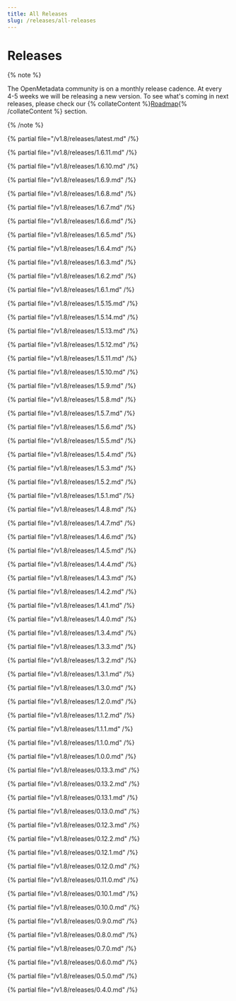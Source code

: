 ```yaml
---
title: All Releases
slug: /releases/all-releases
---
```


# Releases

{% note %}

The OpenMetadata community is on a monthly release cadence. At every 4-5 weeks we will be releasing a new
version. To see what's coming in next releases, please check our {% collateContent %}[Roadmap](https://www.getcollate.io/roadmap){% /collateContent %} section.

{% /note %}

{% partial file="/v1.8/releases/latest.md" /%}

{% partial file="/v1.8/releases/1.6.11.md" /%}

{% partial file="/v1.8/releases/1.6.10.md" /%}

{% partial file="/v1.8/releases/1.6.9.md" /%}

{% partial file="/v1.8/releases/1.6.8.md" /%}

{% partial file="/v1.8/releases/1.6.7.md" /%}

{% partial file="/v1.8/releases/1.6.6.md" /%}

{% partial file="/v1.8/releases/1.6.5.md" /%}

{% partial file="/v1.8/releases/1.6.4.md" /%}

{% partial file="/v1.8/releases/1.6.3.md" /%}

{% partial file="/v1.8/releases/1.6.2.md" /%}

{% partial file="/v1.8/releases/1.6.1.md" /%}

{% partial file="/v1.8/releases/1.5.15.md" /%}

{% partial file="/v1.8/releases/1.5.14.md" /%}

{% partial file="/v1.8/releases/1.5.13.md" /%}

{% partial file="/v1.8/releases/1.5.12.md" /%}

{% partial file="/v1.8/releases/1.5.11.md" /%}

{% partial file="/v1.8/releases/1.5.10.md" /%}

{% partial file="/v1.8/releases/1.5.9.md" /%}

{% partial file="/v1.8/releases/1.5.8.md" /%}

{% partial file="/v1.8/releases/1.5.7.md" /%}

{% partial file="/v1.8/releases/1.5.6.md" /%}

{% partial file="/v1.8/releases/1.5.5.md" /%}

{% partial file="/v1.8/releases/1.5.4.md" /%}

{% partial file="/v1.8/releases/1.5.3.md" /%}

{% partial file="/v1.8/releases/1.5.2.md" /%}

{% partial file="/v1.8/releases/1.5.1.md" /%}

{% partial file="/v1.8/releases/1.4.8.md" /%}

{% partial file="/v1.8/releases/1.4.7.md" /%}

{% partial file="/v1.8/releases/1.4.6.md" /%}

{% partial file="/v1.8/releases/1.4.5.md" /%}

{% partial file="/v1.8/releases/1.4.4.md" /%}

{% partial file="/v1.8/releases/1.4.3.md" /%}

{% partial file="/v1.8/releases/1.4.2.md" /%}

{% partial file="/v1.8/releases/1.4.1.md" /%}

{% partial file="/v1.8/releases/1.4.0.md" /%}

{% partial file="/v1.8/releases/1.3.4.md" /%}

{% partial file="/v1.8/releases/1.3.3.md" /%}

{% partial file="/v1.8/releases/1.3.2.md" /%}

{% partial file="/v1.8/releases/1.3.1.md" /%}

{% partial file="/v1.8/releases/1.3.0.md" /%}

{% partial file="/v1.8/releases/1.2.0.md" /%}

{% partial file="/v1.8/releases/1.1.2.md" /%}

{% partial file="/v1.8/releases/1.1.1.md" /%}

{% partial file="/v1.8/releases/1.1.0.md" /%}

{% partial file="/v1.8/releases/1.0.0.md" /%}

{% partial file="/v1.8/releases/0.13.3.md" /%}

{% partial file="/v1.8/releases/0.13.2.md" /%}

{% partial file="/v1.8/releases/0.13.1.md" /%}

{% partial file="/v1.8/releases/0.13.0.md" /%}

{% partial file="/v1.8/releases/0.12.3.md" /%}

{% partial file="/v1.8/releases/0.12.2.md" /%}

{% partial file="/v1.8/releases/0.12.1.md" /%}

{% partial file="/v1.8/releases/0.12.0.md" /%}

{% partial file="/v1.8/releases/0.11.0.md" /%}

{% partial file="/v1.8/releases/0.10.1.md" /%}

{% partial file="/v1.8/releases/0.10.0.md" /%}

{% partial file="/v1.8/releases/0.9.0.md" /%}

{% partial file="/v1.8/releases/0.8.0.md" /%}

{% partial file="/v1.8/releases/0.7.0.md" /%}

{% partial file="/v1.8/releases/0.6.0.md" /%}

{% partial file="/v1.8/releases/0.5.0.md" /%}

{% partial file="/v1.8/releases/0.4.0.md" /%}
